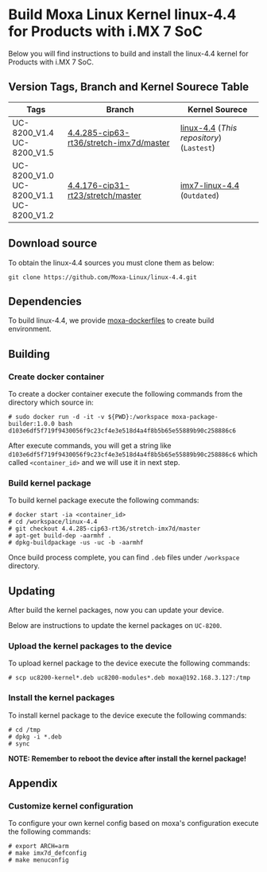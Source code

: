 # Build Moxa Linux Kernel linux-4.4 for Products with i.MX 7 SoC

Below you will find instructions to build and install the linux-4.4 kernel for Products with i.MX 7 SoC.

## Version Tags, Branch and Kernel Sourece Table

| Tags | Branch | Kernel Sourece |
| - | - | - |
| UC-8200_V1.4<br>UC-8200_V1.5 | [4.4.285-cip63-rt36/stretch-imx7d/master](https://github.com/Moxa-Linux/linux-4.4/tree/4.4.285-cip63-rt36/stretch-imx7d/master) | [linux-4.4](https://github.com/Moxa-Linux/linux-4.4/) (*This repository*) (`Lastest`) |
| UC-8200_V1.0<br>UC-8200_V1.1<br>UC-8200_V1.2 | [4.4.176-cip31-rt23/stretch/master](https://github.com/Moxa-Linux/imx7-linux-4.4/tree/4.4.176-cip31-rt23/stretch/master) | [imx7-linux-4.4](https://github.com/Moxa-Linux/imx7-linux-4.4) (`Outdated`) |

## Download source

To obtain the linux-4.4 sources you must clone them as below:

```
git clone https://github.com/Moxa-Linux/linux-4.4.git
```

## Dependencies

To build linux-4.4, we provide [moxa-dockerfiles](https://github.com/Moxa-Linux/moxa-dockerfiles) to create build environment.

## Building

### Create docker container

To create a docker container execute the following commands from the directory which source in:

```
# sudo docker run -d -it -v ${PWD}:/workspace moxa-package-builder:1.0.0 bash
d103e6df5f719f9430056f9c23cf4e3e518d4a4f8b5b65e55889b90c258886c6
```

After execute commands, you will get a string like `d103e6df5f719f9430056f9c23cf4e3e518d4a4f8b5b65e55889b90c258886c6` which called `<container_id>` and we will use it in next step.

### Build kernel package

To build kernel package execute the following commands:

```
# docker start -ia <container_id>
# cd /workspace/linux-4.4
# git checkout 4.4.285-cip63-rt36/stretch-imx7d/master
# apt-get build-dep -aarmhf .
# dpkg-buildpackage -us -uc -b -aarmhf
```

Once build process complete, you can find `.deb` files under `/workspace` directory.

## Updating

After build the kernel packages, now you can update your device.

Below are instructions to update the kernel packages on `UC-8200`.

### Upload the kernel packages to the device

To upload kernel package to the device execute the following commands:

```
# scp uc8200-kernel*.deb uc8200-modules*.deb moxa@192.168.3.127:/tmp
```

### Install the kernel packages

To install kernel package to the device execute the following commands:

```
# cd /tmp
# dpkg -i *.deb
# sync
```

**NOTE: Remember to reboot the device after install the kernel package!**

## Appendix

### Customize kernel configuration

To configure your own kernel config based on moxa's configuration execute the following commands:

```
# export ARCH=arm
# make imx7d_defconfig
# make menuconfig
```
